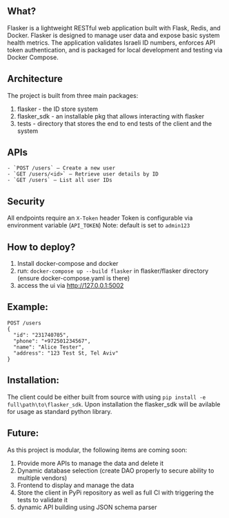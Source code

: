 What?
-----
Flasker is a lightweight RESTful web application built with Flask, Redis, and Docker.
Flasker is designed to manage user data and expose basic system health metrics.
The application validates Israeli ID numbers, enforces API token authentication, and is packaged for local development and testing via Docker Compose.

Architecture
------------
The project is built from three main packages:
1. flasker - the ID store system
2. flasker_sdk - an installable pkg that allows interacting with flasker
3. tests - directory that stores the end to end tests of the client and the system

APIs
----
``` 
- `POST /users` — Create a new user
- `GET /users/<id>` — Retrieve user details by ID
- `GET /users` — List all user IDs
``` 

Security
---------
All endpoints require an `X-Token` header
Token is configurable via environment variable (`API_TOKEN`)
Note: default is set to `admin123`


How to deploy?
-----------
1. Install docker-compose and docker
2. run: ```docker-compose up --build flasker``` in flasker/flasker directory (ensure docker-compose.yaml is there)
3. access the ui via http://127.0.0.1:5002

Example:
--------
``` 
POST /users
{
  "id": "231740705",
  "phone": "+972501234567",
  "name": "Alice Tester",
  "address": "123 Test St, Tel Aviv"
}
```

Installation:
------------
The client could be either built from source with using `pip install -e full\path\to\flasker_sdk`.
Upon installation the flasker_sdk will be avilable for usage as standard python library.

Future:
-------
As this project is modular, the following items are coming soon:
1. Provide more APIs to manage the data and delete it
2. Dynamic database selection (create DAO properly to secure ability to multiple vendors)
3. Frontend to display and manage the data
4. Store the client in PyPi repository as well as full CI with triggering the tests to validate it
5. dynamic API building using JSON schema parser